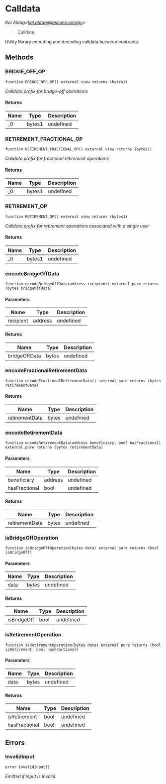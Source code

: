 # Calldata

*Kai Aldag&lt;kai.aldag@jasmine.energy&gt;*

> Calldata

Utility library encoding and decoding calldata between contracts



## Methods

### BRIDGE_OFF_OP

```solidity
function BRIDGE_OFF_OP() external view returns (bytes1)
```



*Calldata prefix for bridge-off operations*


#### Returns

| Name | Type | Description |
|---|---|---|
| _0 | bytes1 | undefined |

### RETIREMENT_FRACTIONAL_OP

```solidity
function RETIREMENT_FRACTIONAL_OP() external view returns (bytes1)
```



*Calldata prefix for fractional retirement operations*


#### Returns

| Name | Type | Description |
|---|---|---|
| _0 | bytes1 | undefined |

### RETIREMENT_OP

```solidity
function RETIREMENT_OP() external view returns (bytes1)
```



*Calldata prefix for retirement operations associated with a single user*


#### Returns

| Name | Type | Description |
|---|---|---|
| _0 | bytes1 | undefined |

### encodeBridgeOffData

```solidity
function encodeBridgeOffData(address recipient) external pure returns (bytes bridgeOffData)
```





#### Parameters

| Name | Type | Description |
|---|---|---|
| recipient | address | undefined |

#### Returns

| Name | Type | Description |
|---|---|---|
| bridgeOffData | bytes | undefined |

### encodeFractionalRetirementData

```solidity
function encodeFractionalRetirementData() external pure returns (bytes retirementData)
```






#### Returns

| Name | Type | Description |
|---|---|---|
| retirementData | bytes | undefined |

### encodeRetirementData

```solidity
function encodeRetirementData(address beneficiary, bool hasFractional) external pure returns (bytes retirementData)
```





#### Parameters

| Name | Type | Description |
|---|---|---|
| beneficiary | address | undefined |
| hasFractional | bool | undefined |

#### Returns

| Name | Type | Description |
|---|---|---|
| retirementData | bytes | undefined |

### isBridgeOffOperation

```solidity
function isBridgeOffOperation(bytes data) external pure returns (bool isBridgeOff)
```





#### Parameters

| Name | Type | Description |
|---|---|---|
| data | bytes | undefined |

#### Returns

| Name | Type | Description |
|---|---|---|
| isBridgeOff | bool | undefined |

### isRetirementOperation

```solidity
function isRetirementOperation(bytes data) external pure returns (bool isRetirement, bool hasFractional)
```





#### Parameters

| Name | Type | Description |
|---|---|---|
| data | bytes | undefined |

#### Returns

| Name | Type | Description |
|---|---|---|
| isRetirement | bool | undefined |
| hasFractional | bool | undefined |




## Errors

### InvalidInput

```solidity
error InvalidInput()
```



*Emitted if input is invalid*



